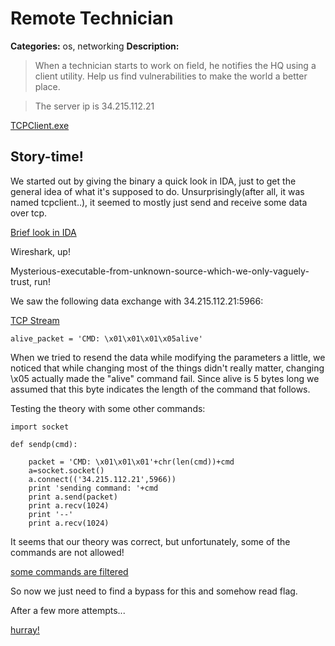 # Remote Technician
 **Categories:** os, networking
 **Description:** 
 
> When a technician starts to work on field, he notifies the HQ using a client utility.
> Help us find vulnerabilities to make the world a better place.

> The server ip is 34.215.112.21

[TCPClient.exe](./TCPClient.exe)

## Story-time!

We started out by giving the binary a quick look in IDA, just to get the general idea of what it's supposed to do. Unsurprisingly(after all, it was named tcpclient..), it seemed to mostly just send and receive some data over tcp.

[Brief look in IDA](https://gyazo.com/e30ae7b27331a02f087487e957d594f5.png)

Wireshark, up!

Mysterious-executable-from-unknown-source-which-we-only-vaguely-trust, run!

We saw the following data exchange with 34.215.112.21:5966:

[TCP Stream](https://gyazo.com/7956868966c161499ac5d82a67bff0c7.png)

```alive_packet = 'CMD: \x01\x01\x01\x05alive'```

When we tried to resend the data while modifying the parameters a little, we noticed that while changing most of the things didn't really matter, changing \x05 actually made the "alive" command fail. Since alive is 5 bytes long we assumed that this byte indicates the length of the command that follows.

Testing the theory with some other commands:

```
import socket

def sendp(cmd):
        
	packet = 'CMD: \x01\x01\x01'+chr(len(cmd))+cmd
	a=socket.socket()
	a.connect(('34.215.112.21',5966))
	print 'sending command: '+cmd
	print a.send(packet)
	print a.recv(1024)
	print '--'
	print a.recv(1024)
```

It seems that our theory was correct, but unfortunately, some of the commands are not allowed!

[some commands are filtered](https://gyazo.com/0c0ce84905ce728f3800cbc2b7814d13.png)

So now we just need to find a bypass for this and somehow read flag.

After a few more attempts...

[hurray!](https://gyazo.com/0587763f7a94063d5ff24952dea4b591.png)





